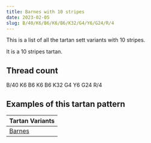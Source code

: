 ```yaml
---
title: Barnes with 10 stripes
date: 2023-02-05
slug: B/40/K6/B6/K6/B6/K32/G4/Y6/G24/R/4
---
```

This is a list of all the tartan sett variants with 10 stripes.

It is a 10 stripes tartan.


## Thread count
B/40 K6 B6 K6 B6 K32 G4 Y6 G24 R/4

## Examples of this tartan pattern

| Tartan Variants |
|---------------|
| [Barnes](/variants/b/40/k6/b6/k6/b6/k32/g4/y6/g24/r/4-b304080-g008000-k000000-rc00000-yf0c000)||
